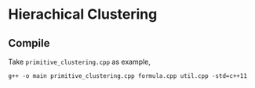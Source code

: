 # Hierachical Clustering

## Compile 

Take `primitive_clustering.cpp` as example,

```
g++ -o main primitive_clustering.cpp formula.cpp util.cpp -std=c++11
```